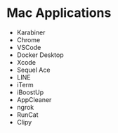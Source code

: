 # Mac Applications
- Karabiner
- Chrome
- VSCode
- Docker Desktop
- Xcode
- Sequel Ace
- LINE
- iTerm
- iBoostUp
- AppCleaner
- ngrok
- RunCat
- Clipy
